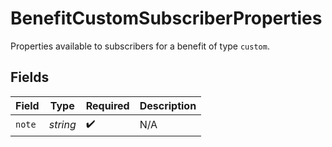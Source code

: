 # BenefitCustomSubscriberProperties

Properties available to subscribers for a benefit of type `custom`.


## Fields

| Field              | Type               | Required           | Description        |
| ------------------ | ------------------ | ------------------ | ------------------ |
| `note`             | *string*           | :heavy_check_mark: | N/A                |